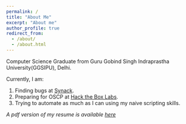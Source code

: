 ```yaml
---
permalink: /
title: "About Me"
excerpt: "About me"
author_profile: true
redirect_from: 
  - /about/
  - /about.html
---
```


Computer Science Graduate from Guru Gobind Singh Indraprastha University(GGSIPU), Delhi. 

Currently, I am:
1. Finding bugs at [Synack](https://www.synack.com/red-team/). 
2. Preparing for OSCP at [Hack the Box Labs](https://www.hackthebox.eu/home/users/profile/63505).
3. Trying to automate as much as I can using my naive scripting skills. 

*A pdf version of my resume is available [here](https://drive.google.com/file/d/14ncmk_Zh4GboykN-rWs0bRe9GphLkH5k/view?usp=sharing)*
